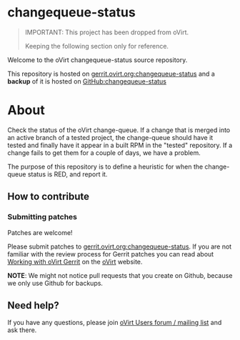 # changequeue-status


> IMPORTANT: This project has been dropped from oVirt.
>
> Keeping the following section only for reference.



Welcome to the oVirt changequeue-status source repository.

This repository is hosted on [gerrit.ovirt.org:changequeue-status](https://gerrit.ovirt.org/#/admin/projects/changequeue-status)
and a **backup** of it is hosted on [GitHub:changequeue-status](https://github.com/oVirt/changequeue-status)

# About
Check the status of the oVirt change-queue.
If a change that is merged into an active branch of a tested project,
the change-queue should have it tested and finally have it appear in a built
RPM in the "tested" repository. If a change fails to get them for a couple of
days, we have a problem.

The purpose of this repository is to define a heuristic for when the
change-queue status is RED, and report it.


## How to contribute

### Submitting patches

Patches are welcome!

Please submit patches to [gerrit.ovirt.org:changequeue-status](https://gerrit.ovirt.org/#/admin/projects/changequeue-status).
If you are not familiar with the review process for Gerrit patches you can read about [Working with oVirt Gerrit](https://ovirt.org/develop/dev-process/working-with-gerrit.html)
on the [oVirt](https://ovirt.org/) website.

**NOTE**: We might not notice pull requests that you create on Github, because we only use Github for backups.


## Need help?
If you have any questions, please join [oVirt Users forum / mailing list](https://lists.ovirt.org/admin/lists/users.ovirt.org/) and ask there.